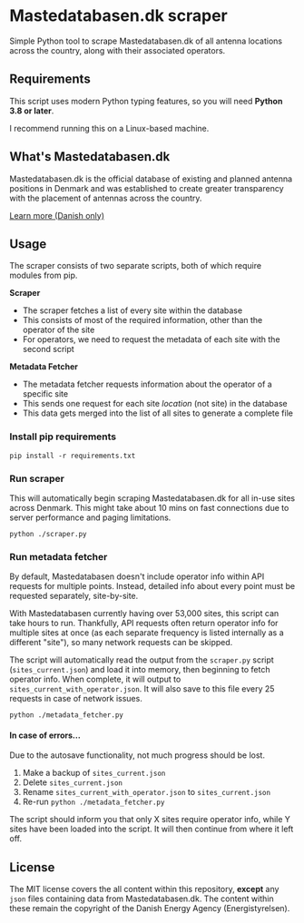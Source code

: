 # Mastedatabasen.dk scraper

Simple Python tool to scrape Mastedatabasen.dk of all antenna locations across the country, along with their associated operators.

## Requirements

This script uses modern Python typing features, so you will need **Python 3.8 or later**.

I recommend running this on a Linux-based machine.

## What's Mastedatabasen.dk

Mastedatabasen.dk is the official database of existing and planned antenna positions in Denmark and was established to create greater transparency with the placement of antennas across the country.

[Learn more (Danish only)](https://mastedatabasen.dk/viskort/ContentPages/About.aspx)

## Usage

The scraper consists of two separate scripts, both of which require modules from pip.

**Scraper**

- The scraper fetches a list of every site within the database
- This consists of most of the required information, other than the operator of the site
- For operators, we need to request the metadata of each site with the second script

**Metadata Fetcher**

- The metadata fetcher requests information about the operator of a specific site
- This sends one request for each site _location_ (not site) in the database
- This data gets merged into the list of all sites to generate a complete file

### Install pip requirements

```
pip install -r requirements.txt
```

### Run scraper

This will automatically begin scraping Mastedatabasen.dk for all in-use sites across Denmark. This might take about 10 mins on fast connections due to server performance and paging limitations.

```
python ./scraper.py
```

### Run metadata fetcher

By default, Mastedatabasen doesn't include operator info within API requests for multiple points. Instead, detailed info about every point must be requested separately, site-by-site.

With Mastedatabasen currently having over 53,000 sites, this script can take hours to run. Thankfully, API requests often return operator info for multiple sites at once (as each separate frequency is listed internally as a different "site"), so many network requests can be skipped.

The script will automatically read the output from the `scraper.py` script (`sites_current.json`) and load it into memory, then beginning to fetch operator info. When complete, it will output to `sites_current_with_operator.json`. It will also save to this file every 25 requests in case of network issues.

```
python ./metadata_fetcher.py
```

#### In case of errors...

Due to the autosave functionality, not much progress should be lost.

1. Make a backup of `sites_current.json`
2. Delete `sites_current.json`
3. Rename `sites_current_with_operator.json` to `sites_current.json`
4. Re-run `python ./metadata_fetcher.py`

The script should inform you that only X sites require operator info, while Y sites have been loaded into the script. It will then continue from where it left off.

## License

The MIT license covers the all content within this repository, **except** any `json` files containing data from Mastedatabasen.dk. The content within these remain the copyright of the Danish Energy Agency (Energistyrelsen).
